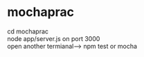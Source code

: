 # mochaprac
cd mochaprac  <br />
node app/server.js  on port 3000<br />
open another termianal--> npm test or mocha  <br />
